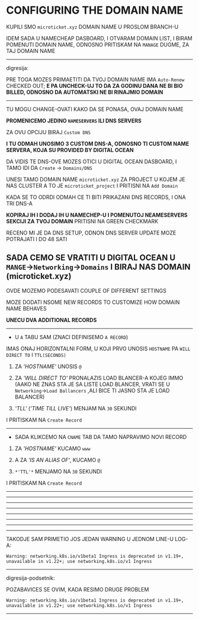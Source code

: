 # CONFIGURING THE DOMAIN NAME

KUPILI SMO `microticket.xyz` DOMAIN NAME U PROSLOM BRANCH-U

IDEM SADA U NAMECHEAP DASBOARD, I OTVARAM DOMAIN LIST, I BIRAM POMENUTI DOMAIN NAME, ODNOSNO PRITISKAM NA `MANAGE` DUGME, ZA TAJ DOMAIN NAME

***

digresija:

PRE TOGA MOZES PRIMAETITI DA TVOJ DOMAIN NAME IMA `Auto-Renew` CHECKED OUT; **E PA UNCHECK-UJ TO DA ZA GODINU DANA NE BI BIO BILLED, ODNOSNO DA AUTOMATSKI NE BI RINAJMIO DOMAIN**

***

TU MOGU CHANGE-OVATI KAKO DA SE PONASA, OVAJ DOMAIN NAME

**PROMENICEMO JEDINO `NAMESERVERS` ILI DNS SERVERS**

ZA OVU OPCIJU BIRAJ `Custom DNS`

**I TU ODMAH UNOSIMO 3 CUSTOM DNS-A, ODNOSNO TI CUSTOM NAME SERVERA, KOJA SU PROVIDED BY DIGITAL OCEAN**

DA VIDIS TE DNS-OVE MOZES OTICI U DIGITAL OCEAN DASBOARD, I TAMO IDI DA `Create` -> `Domains/DNS`

UNESI TAMO DOMAIN NAME `microticket.xyz` ZA PROJECT U KOJEM JE NAS CLUSTER A TO JE `microticket_project` I PRITISNI NA `Add Domain`

KADA SE TO ODRDI ODMAH CE TI BITI PRIKAZANI DNS RECORDS, I ONA TRI DNS-A

**KOPIRAJ IH I DODAJ IH U NAMECHEP-U I POMENUTOJ NEAMESERVERS SEKCIJI ZA TVOJ DOMAIN** PRITISNI NA GREEN CHECKMARK

RECENO MI JE DA DNS SETUP, ODNON DNS SERVER UPDATE MOZE POTRAJATI I DO 48 SATI

## SADA CEMO SE VRATITI U DIGITAL OCEAN U `MANGE`->`Networking`->`Domains` I BIRAJ NAS DOMAIN (microticket.xyz)

OVDE MOZEMO PODESAVATI COUPLE OF DIFFERENT SETTINGS

MOZE DODATI NSOME NEW RECORDS TO CUSTOMIZE HOW DOMAIN NAME BEHAVES

**UNECU DVA ADDITIONAL RECORDS**

***

- U `A` TABU SAM (ZNACI DEFINISEMO `A RECORD`)

IMAS ONAJ HORIZONTALNI FORM, U KOJI PRVO UNOSIS `HOSTNAME` PA `WILL DIRECT TO` I `TTL(SECONDS)`

1. ZA *'HOSTNAME'* UNOSIS `@` 

2. ZA *'WILL DIRECT TO'* PRONALAZIS LOAD BLANCER-A KOJEG IMMO (AAKO NE ZNAS STA JE SA LISTE LOAD BLANCER, VRATI SE U `Networking`->`Load Ballancers` ,ALI BICE TI JASNO STA JE LOAD BALANCER)

3. *'TLL'* (*'TIME TILL LIVE'*) MENJAM NA `30` SEKUNDI

I PRITISKAM NA `Create Record`

***

- SADA KLIKCEMO NA `CNAME` TAB DA TAMO NAPRAVIMO NOVI RECORD

1. ZA *'HOSTNAME'* KUCAMO `www`

2. A ZA *'IS AN ALIAS OF'*, KUCAMO `@`

3. `*'TTL'*` MENJAMO NA `30` SEKUNDI

I PRITISKAM NA `Create Record`


***


***
***
***
***
***
***
***

TAKODJE SAM PRIMETIO JOS JEDAN WARNING U JEDNOM LINE-U LOG-A:

`Warning: networking.k8s.io/v1beta1 Ingress is deprecated in v1.19+, unavailable in v1.22+; use networking.k8s.io/v1 Ingress`

***

digresija-podsetnik:

POZABAVICES SE OVIM, KADA RESIMO DRUGE PROBLEM

`Warning: networking.k8s.io/v1beta1 Ingress is deprecated in v1.19+, unavailable in v1.22+; use networking.k8s.io/v1 Ingress`


***
